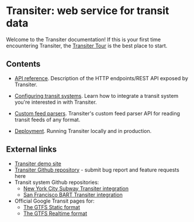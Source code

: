 # Transiter: web service for transit data

Welcome to the Transiter documentation!
If this is your first time encountering Transiter,
the [Transiter Tour](tour.md) is the best place to start.

## Contents

- [API reference](api/index.md).
    Description of the HTTP endpoints/REST API exposed by Transiter.

- [Configuring transit systems](systems.md).
    Learn how to integrate a transit system you're interested in with Transiter.
    
- [Custom feed parsers](feedparsers.md).
    Transiter's custom feed parser API for reading transit feeds of any format.

- [Deployment](deployment/running-transiter.md).
    Running Transiter locally and in production.

## External links

- [Transiter demo site](https://demo.transiter.io)
- [Transiter Github repository](https://github.com/jamespfennell/transiter) - submit bug report and feature requests here
- Transit system Github repositories:
    - [New York City Subway Transiter integration](https://github.com/jamespfennell/transiter-nycsubway)
    - [San Francisco BART Transiter integration](https://github.com/jamespfennell/transiter-sfbart)
- Official Google Transit pages for:
    - [The GTFS Static format](https://developers.google.com/transit/gtfs)
    - [The GTFS Realtime format](https://developers.google.com/transit/gtfs-realtime)
